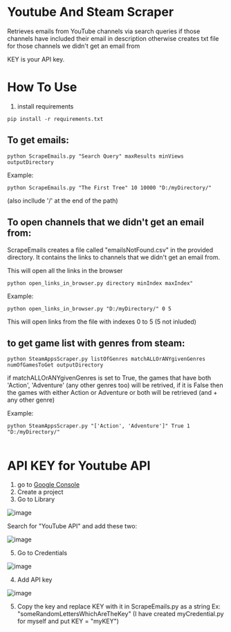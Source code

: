 # Youtube And Steam Scraper

Retrieves emails from YouTube channels via search queries if those channels have included their email in description otherwise creates txt file for those channels we didn't get an email from


KEY is your API key.

# How To Use

1) install requirements 
```
pip install -r requirements.txt
```

## To get emails:
```
python ScrapeEmails.py "Search Query" maxResults minViews outputDirectory
```

Example:
```
python ScrapeEmails.py "The First Tree" 10 10000 "D:/myDirectory/"
```

(also incllude '/' at the end of the path)

## To open channels that we didn't get an email from:

ScrapeEmails creates a file called "emailsNotFound.csv" in the provided directory. It contains the links to channels that we didn't get an email from.

This will open all the links in the browser
```
python open_links_in_browser.py directory minIndex maxIndex"  
```

Example:
```
python open_links_in_browser.py "D:/myDirectory/" 0 5

```
This will open links from the file with indexes 0 to 5 (5 not inluded)

## to get game list with genres from steam:

```
python SteamAppsScraper.py listOfGenres matchALLOrANYgivenGenres numOfGamesToGet outputDirectory
```

if matchALLOrANYgivenGenres is set to True, the games that have both 'Action', 'Adventure' (any other genres too) will be retrived, if it is False then the games with either Action or Adventure or both will be retrieved (and + any other genre)

Example:
```
python SteamAppsScraper.py "['Action', 'Adventure']" True 1 "D:/myDirectory/"


```

# API KEY for Youtube API

1) go to [Google Console](https://console.cloud.google.com)
2) Create a project
3) Go to Library

![image](https://user-images.githubusercontent.com/66353680/197348674-fbf540f4-01e9-4e3f-bf61-e8d28835af26.png)

Search for "YouTube API" and add these two:

![image](https://user-images.githubusercontent.com/66353680/197348719-33d92974-a516-4c31-a5d2-6dc1e359caec.png)


5) Go to Credentials


![image](https://user-images.githubusercontent.com/66353680/197348196-fd450dfb-0a2f-46cc-952f-dca6eb9706c8.png)

4) Add API key


![image](https://user-images.githubusercontent.com/66353680/197348279-d80c7cba-ab44-46de-a1b1-3f3c49ddeda7.png)

5) Copy the key and replace KEY with it in ScrapeEmails.py as a string Ex: "someRandomLettersWhichAreTheKey"
(I have created myCredential.py for myself and put KEY = "myKEY")

